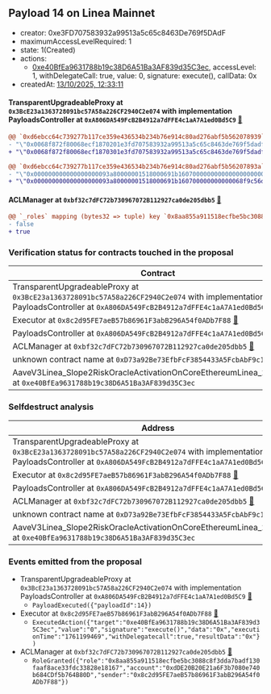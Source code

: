 ## Payload 14 on Linea Mainnet

- creator: 0xe3FD707583932a99513a5c65c8463De769f5DAdF
- maximumAccessLevelRequired: 1
- state: 1(Created)
- actions:
  - [0xe40BfEa9631788b19c38D6A51Ba3AF839d35C3ec](https://lineascan.build/address/0xe40BfEa9631788b19c38D6A51Ba3AF839d35C3ec), accessLevel: 1, withDelegateCall: true, value: 0, signature: execute(), callData: 0x
- createdAt: [13/10/2025, 12:33:11](https://lineascan.build/tx/0x9ba06d0b942d0931fb1f74e484836463838aa5a0aa083dfd0176ea38a62ff4d6)

#### TransparentUpgradeableProxy at `0x3BcE23a1363728091bc57A58a226CF2940C2e074` with implementation PayloadsController at `0xA806DA549FcB2B4912a7dFFE4c1aA7A1ed0Bd5C9` [:ghost:](https://github.com/bgd-labs/aave-address-book  "GovernanceV3Linea.PAYLOADS_CONTROLLER")

```diff
@@ `0xd6ebcc64c739277b117ce359e436534b234b76e914c80ad276abf5b562078939` raw  @@
- "\"0x0068f872f80068ecf1870201e3fd707583932a99513a5c65c8463de769f5dadf\""
+ "\"0x0068f872f80068ecf1870301e3fd707583932a99513a5c65c8463de769f5dadf\""

@@ `0xd6ebcc64c739277b117ce359e436534b234b76e914c80ad276abf5b56207893a` raw  @@
- "\"0x000000000000000000093a80000001518000691b160700000000000000000000\""
+ "\"0x000000000000000000093a80000001518000691b160700000000000068f9c56d\""

```
#### ACLManager at `0xbf32c7dFC72b730967072B112927ca0de205dbb5` [:ghost:](https://github.com/bgd-labs/aave-address-book  "AaveV3Linea.ACL_MANAGER")

```diff
@@ `_roles` mapping (bytes32 => tuple) key `0x8aa855a911518ecfbe5bc3088c8f3dda7badf130faaf8ace33fdc33828e18167`.members.0xdde20b20e21a6f3b7080e740b684cdf5b764b80d @@
- false
+ true

```
### Verification status for contracts touched in the proposal

| Contract | Status |
|---------|------------|
| TransparentUpgradeableProxy at `0x3BcE23a1363728091bc57A58a226CF2940C2e074` with implementation PayloadsController at `0xA806DA549FcB2B4912a7dFFE4c1aA7A1ed0Bd5C9` [:ghost:](https://github.com/bgd-labs/aave-address-book  "GovernanceV3Linea.PAYLOADS_CONTROLLER") | Contract |
| Executor at `0x8c2d95FE7aeB57b86961F3abB296A54f0ADb7F88` [:ghost:](https://github.com/bgd-labs/aave-address-book  "AaveV3Linea.ACL_ADMIN") | Contract |
| PayloadsController at `0xA806DA549FcB2B4912a7dFFE4c1aA7A1ed0Bd5C9` | Contract |
| ACLManager at `0xbf32c7dFC72b730967072B112927ca0de205dbb5` [:ghost:](https://github.com/bgd-labs/aave-address-book  "AaveV3Linea.ACL_MANAGER") | Contract |
| unknown contract name at `0xD73a92Be73EfbFcF3854433A5FcbAbF9c1316073` | EOA |
| AaveV3Linea_Slope2RiskOracleActivationOnCoreEthereumLinea_20251009 at `0xe40BfEa9631788b19c38D6A51Ba3AF839d35C3ec` | Contract |

### Selfdestruct analysis

| Address | Result |
|---------|------------|
| TransparentUpgradeableProxy at `0x3BcE23a1363728091bc57A58a226CF2940C2e074` with implementation PayloadsController at `0xA806DA549FcB2B4912a7dFFE4c1aA7A1ed0Bd5C9` [:ghost:](https://github.com/bgd-labs/aave-address-book  "GovernanceV3Linea.PAYLOADS_CONTROLLER") | DelegateCall |
| Executor at `0x8c2d95FE7aeB57b86961F3abB296A54f0ADb7F88` [:ghost:](https://github.com/bgd-labs/aave-address-book  "AaveV3Linea.ACL_ADMIN") | DelegateCall |
| PayloadsController at `0xA806DA549FcB2B4912a7dFFE4c1aA7A1ed0Bd5C9` | Safe |
| ACLManager at `0xbf32c7dFC72b730967072B112927ca0de205dbb5` [:ghost:](https://github.com/bgd-labs/aave-address-book  "AaveV3Linea.ACL_MANAGER") | Safe |
| unknown contract name at `0xD73a92Be73EfbFcF3854433A5FcbAbF9c1316073` | EOA |
| AaveV3Linea_Slope2RiskOracleActivationOnCoreEthereumLinea_20251009 at `0xe40BfEa9631788b19c38D6A51Ba3AF839d35C3ec` | Safe |

### Events emitted from the proposal

- TransparentUpgradeableProxy at `0x3BcE23a1363728091bc57A58a226CF2940C2e074` with implementation PayloadsController at `0xA806DA549FcB2B4912a7dFFE4c1aA7A1ed0Bd5C9` [:ghost:](https://github.com/bgd-labs/aave-address-book  "GovernanceV3Linea.PAYLOADS_CONTROLLER")
  - `PayloadExecuted({"payloadId":14})`
- Executor at `0x8c2d95FE7aeB57b86961F3abB296A54f0ADb7F88` [:ghost:](https://github.com/bgd-labs/aave-address-book  "AaveV3Linea.ACL_ADMIN")
  - `ExecutedAction({"target":"0xe40BfEa9631788b19c38D6A51Ba3AF839d35C3ec","value":"0","signature":"execute()","data":"0x","executionTime":"1761199469","withDelegatecall":true,"resultData":"0x"})`
- ACLManager at `0xbf32c7dFC72b730967072B112927ca0de205dbb5` [:ghost:](https://github.com/bgd-labs/aave-address-book  "AaveV3Linea.ACL_MANAGER")
  - `RoleGranted({"role":"0x8aa855a911518ecfbe5bc3088c8f3dda7badf130faaf8ace33fdc33828e18167","account":"0xdDE20B20E21a6F3b7080e740b684CDf5b764B80D","sender":"0x8c2d95FE7aeB57b86961F3abB296A54f0ADb7F88"})`
